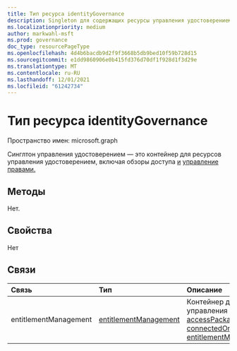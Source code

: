 ```yaml
---
title: Тип ресурса identityGovernance
description: Singleton для содержащих ресурсы управления удостоверением.
ms.localizationpriority: medium
author: markwahl-msft
ms.prod: governance
doc_type: resourcePageType
ms.openlocfilehash: 4d4b6bacdb9d2f9f3668b5db9bed10f59b728d15
ms.sourcegitcommit: e1dd9860906e0b415fd376d70df1f928d1f3d29e
ms.translationtype: MT
ms.contentlocale: ru-RU
ms.lasthandoff: 12/01/2021
ms.locfileid: "61242734"
---
```

# <a name="identitygovernance-resource-type"></a>Тип ресурса identityGovernance

Пространство имен: microsoft.graph

Синглтон управления удостоверением — это контейнер для ресурсов управления удостоверением, включая обзоры доступа [и](accessreviewsv2-root.md) [управление правами.](entitlementmanagement.md)

## <a name="methods"></a>Методы

Нет.

## <a name="properties"></a>Свойства

Нет

## <a name="relationships"></a>Связи

|Связь|Тип|Описание|
|:---|:---|:---|
|entitlementManagement|[entitlementManagement](entitlementmanagement.md)| Контейнер для ресурсов управления правами, включая [accessPackageCatalog,](accesspackagecatalog.md) [connectedOrganization](connectedorganization.md)и [entitlementManagementSettings.](entitlementmanagementsettings.md)|

